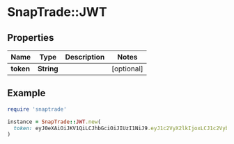 # SnapTrade::JWT

## Properties

| Name | Type | Description | Notes |
| ---- | ---- | ----------- | ----- |
| **token** | **String** |  | [optional] |

## Example

```ruby
require 'snaptrade'

instance = SnapTrade::JWT.new(
  token: eyJ0eXAiOiJKV1QiLCJhbGciOiJIUzI1NiJ9.eyJ1c2VyX2lkIjoxLCJ1c2VybmFtZSI6ImZSbUdsbWFyU1dtZDY5RDkyeGZWbVdCWUxCS0x0QiIsImV4cCI6MTU0MDA1NTMxOSwiZW1haWwiOiJ3b29kQHN5bmNocm92ZXJnZS5jb20iLCJvcmlnX2lhdCI6MTUzNzM3NjkxOX0.ZSn85i3kSBvEP5wuhWOE8_w903N1G1AfiVlD3fmri78
)
```

